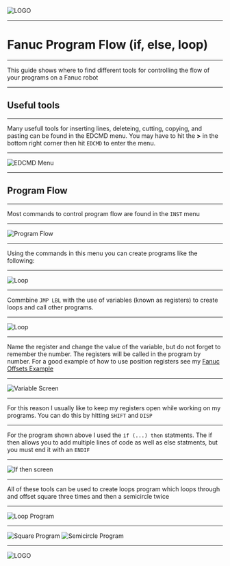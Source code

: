 
![LOGO](images/LOGO.png)

---

# Fanuc Program Flow (if, else, loop)

---

This guide shows where to find different tools for controlling the flow of your programs on a Fanuc robot

---

## Useful tools

---

Many usefull tools for inserting lines, deleteing, cutting, copying, and pasting can be found in the EDCMD menu. You may have to hit the **>** in the bottom right corner then hit ```EDCMD``` to enter the menu.

---

![EDCMD Menu](images/edcmd.png)

---

## Program Flow

---

Most commands to control program flow are found in the ```INST``` menu

---

![Program Flow](images/program_flow.png)

---

Using the commands in this menu you can create programs like the following:

---

![Loop](images/loop.png)

---

Commbine ```JMP LBL``` with the use of variables (known as registers) to create loops and call other programs.

---

![Loop](images/registers.png)

---

Name the register and change the value of the variable, but do not forget to remember the number. The registers will be called in the program by number. For a good example of how to use position registers see my [Fanuc Offsets Example](https://github.com/mcoffman1/industrial_robotics_shared/tree/main/Fanuc/Offsets)

---

![Variable Screen](images/var_screen.png)

---

For this reason I usually like to keep my registers open while working on my programs. You can do this by hitting ```SHIFT``` and ```DISP```

---

For the program shown above I used the ```if (...) then``` statments. The if then allows you to add multiple lines of code as well as else statments, but you must end it with an ```ENDIF```

---

![If then screen](images/if_then.png)

---

All of these tools can be used to create loops program which loops through and offset square three times and then a semicircle twice

---

![Loop Program](images/loop.png)

---

![Square Program](images/square.png) ![Semicircle Program](images/circ.png)

---

![LOGO](images/LOGO.png)